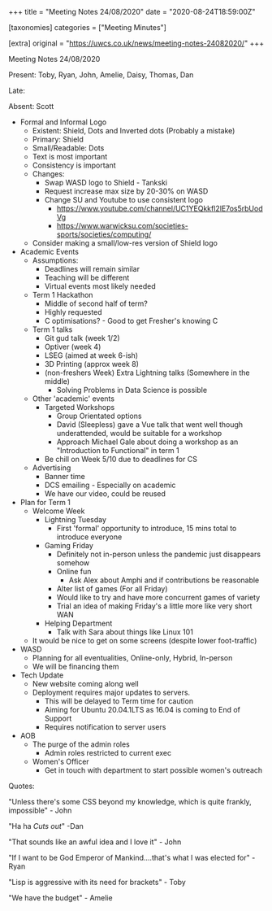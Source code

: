 +++
title = "Meeting Notes 24/08/2020"
date = "2020-08-24T18:59:00Z"

[taxonomies]
categories = ["Meeting Minutes"]

[extra]
original = "https://uwcs.co.uk/news/meeting-notes-24082020/"
+++

<p>Meeting Notes 24/08/2020</p>

<!-- more -->

Present: Toby, Ryan, John, Amelie, Daisy, Thomas, Dan

Late:

Absent: Scott

  - Formal and Informal Logo
      - Existent: Shield, Dots and Inverted dots (Probably a mistake)
      - Primary: Shield
      - Small/Readable: Dots
      - Text is most important
      - Consistency is important
      - Changes:
          - Swap WASD logo to Shield - Tankski
          - Request increase max size by 20-30% on WASD
          - Change SU and Youtube to use consistent logo
              - https://www.youtube.com/channel/UC1YEQkkfl2lE7os5rbUodVg
              - https://www.warwicksu.com/societies-sports/societies/computing/
      - Consider making a small/low-res version of Shield logo
  - Academic Events
      - Assumptions:
          - Deadlines will remain similar
          - Teaching will be different
          - Virtual events most likely needed
      - Term 1 Hackathon
          - Middle of second half of term?
          - Highly requested
          - C optimisations? - Good to get Fresher's knowing C
      - Term 1 talks
          - Git gud talk (week 1/2)
          - Optiver (week 4)
          - LSEG (aimed at week 6-ish)
          - 3D Printing (approx week 8)
          - (non-freshers Week) Extra Lightning talks (Somewhere in the middle)
              - Solving Problems in Data Science is possible
      - Other 'academic' events
          - Targeted Workshops
              - Group Orientated options
              - David (Sleepless) gave a Vue talk that went well though underattended, would be suitable for a workshop
              - Approach Michael Gale about doing a workshop as an "Introduction to Functional" in term 1
          - Be chill on Week 5/10 due to deadlines for CS
      - Advertising
          - Banner time
          - DCS emailing - Especially on academic
          - We have our video, could be reused
  - Plan for Term 1
      - Welcome Week
          - Lightning Tuesday
              - First 'formal' opportunity to introduce, 15 mins total to introduce everyone
          - Gaming Friday
              - Definitely not in-person unless the pandemic just disappears somehow
              - Online fun
                  - Ask Alex about Amphi and if contributions be reasonable
              - Alter list of games (For all Friday)
              - Would like to try and have more concurrent games of variety
              - Trial an idea of making Friday's a little more like very short WAN
          - Helping Department
              - Talk with Sara about things like Linux 101
      - It would be nice to get on some screens (despite lower foot-traffic)
  - WASD
      - Planning for all eventualities, Online-only, Hybrid, In-person
      - We will be financing them
  - Tech Update
      - New website coming along well
      - Deployment requires major updates to servers.
          - This will be delayed to Term time for caution
          - Aiming for Ubuntu 20.04.1LTS as 16.04 is coming to End of Support
          - Requires notification to server users
  - AOB
      - The purge of the admin roles
          - Admin roles restricted to current exec
      - Women's Officer
          - Get in touch with department to start possible women's outreach

Quotes:

"Unless there's some CSS beyond my knowledge, which is quite frankly, impossible" - John

"Ha ha *Cuts out*" -Dan

"That sounds like an awful idea and I love it" - John

"If I want to be God Emperor of Mankind....that's what I was elected for" - Ryan

"Lisp is aggressive with its need for brackets" - Toby

"We have the budget" - Amelie

